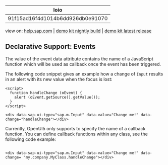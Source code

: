 | loio |
| -----|
| 91f15ad16f4d1014b6dd926db0e91070 |

<div id="loio">

view on: [help.sap.com](https://help.sap.com/viewer/DRAFT/3237636b137e43519a20ad5513c49ccb/latest/en-US/91f15ad16f4d1014b6dd926db0e91070.html) | [demo kit nightly build](https://openui5nightly.hana.ondemand.com/#/topic/91f15ad16f4d1014b6dd926db0e91070) | [demo kit latest release](https://openui5.hana.ondemand.com/#/topic/91f15ad16f4d1014b6dd926db0e91070)</div>
<!-- loio91f15ad16f4d1014b6dd926db0e91070 -->

## Declarative Support: Events

The value of the event data attribute contains the name of a JavaScript function which will be used as callback once the event has been triggered.

The following code snippet gives an example how a change of `Input` results in an alert with its new value when the focus is lost:

```lang-html
<script>
  function handleChange (oEvent) {
    alert (oEvent.getSource().getValue());
  }
</script>

<div data-sap-ui-type="sap.m.Input" data-value="Change me!" data-change="handleChange"></div>
```

Currently, OpenUI5 only supports to specify the name of a callback function. You can define callback functions within any class, see the following code example:

```lang-html

<div data-sap-ui-type="sap.m.Input" data-value="Change me!" data-change= "my.company.MyClass.handleChange"></div>
```

